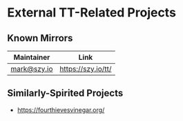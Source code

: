 # External TT-Related Projects

## Known Mirrors

| Maintainer                        | Link               |
| --------------------------------- | ------------------ |
| [mark@szy.io](mailto:mark@szy.io) | https://szy.io/tt/ |

## Similarly-Spirited Projects

- https://fourthievesvinegar.org/


